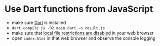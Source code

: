 # Use Dart functions from JavaScript

* make sure [Dart](https://dart.dev) is installed
* `dart compile js -O2 main.dart -o result.js`
* make sure that [local file restrictions are disabled](https://www.thepolyglotdeveloper.com/2014/08/bypass-cors-errors-testing-apis-locally/) in your web browser
* open `index.html` in that web browser and observe the console logging
